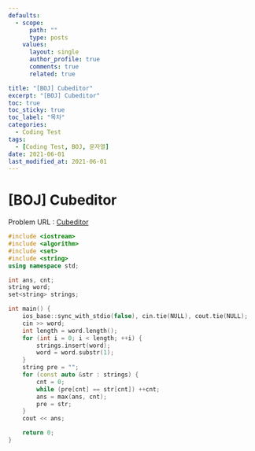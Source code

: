 ```yaml
---
defaults:
  - scope:
      path: ""
      type: posts
    values:
      layout: single
      author_profile: true
      comments: true
      related: true

title: "[BOJ] Cubeditor"
excerpt: "[BOJ] Cubeditor"
toc: true
toc_sticky: true
toc_label: "목차"
categories:
  - Coding Test
tags:
  - [Coding Test, BOJ, 문자열]
date: 2021-06-01
last_modified_at: 2021-06-01
---
```

# [BOJ] Cubeditor

Problem URL : [Cubeditor](https://www.acmicpc.net/problem/1701)

```cpp
#include <iostream>
#include <algorithm>
#include <set>
#include <string>
using namespace std;

int ans, cnt;
string word;
set<string> strings;

int main() {
	ios_base::sync_with_stdio(false), cin.tie(NULL), cout.tie(NULL);
	cin >> word;
	int length = word.length();
	for (int i = 0; i < length; ++i) {
		strings.insert(word);
		word = word.substr(1);
	}
	string pre = "";
	for (const auto &str : strings) {
		cnt = 0;
		while (pre[cnt] == str[cnt]) ++cnt;
		ans = max(ans, cnt);
		pre = str;
	}
	cout << ans;

	return 0;
}
```
